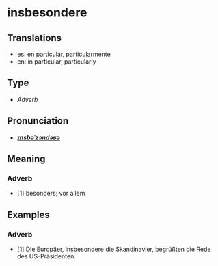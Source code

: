 # insbesondere
## Translations
- es: en particular, particularmente
- en: in particular, particularly
## Type
- _Adverb_
## Pronunciation
- **_[ɪnsbəˈzɔndəʁə](https://commons.wikimedia.org/wiki/File:De-insbesondere.ogg)_**
## Meaning
### Adverb
- [1] besonders; vor allem
## Examples
### Adverb
- [1] Die Europäer, insbesondere die Skandinavier, begrüßten die Rede des US-Präsidenten.
